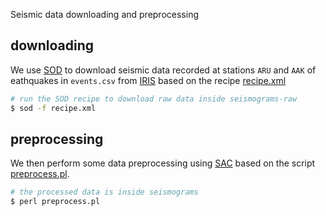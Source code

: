 
Seismic data downloading and preprocessing


## downloading

We use [SOD](http://www.seis.sc.edu/sod/) to download seismic data recorded at stations `ARU` and `AAK` of eathquakes in `events.csv` from [IRIS](https://www.iris.edu/hq/) based on the recipe [recipe.xml](recipe.xml)

``` bash
# run the SOD recipe to download raw data inside seismograms-raw
$ sod -f recipe.xml
```

## preprocessing

We then perform some data preprocessing using [SAC](http://ds.iris.edu/ds/nodes/dmc/forms/sac/) based on the script [preprocess.pl](preprocess.pl).

``` bash
# the processed data is inside seismograms
$ perl preprocess.pl
```

